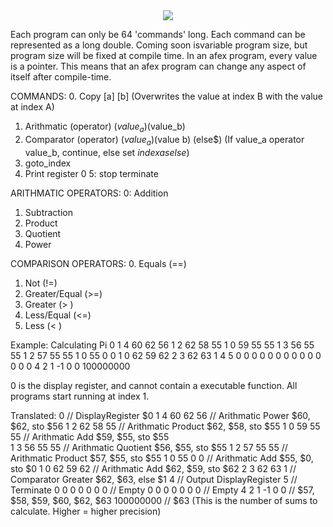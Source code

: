 <div style="text-align:center"><img src='river/river.jpg'></div>


Each program can only be 64 'commands' long. Each command can be represented as a long double. Coming soon isvariable program size, but program size will be fixed at compile time.
In an afex program, every value is a pointer. This means that an afex program can change any aspect of itself after compile-time.

COMMANDS: 
0. Copy [a] [b] (Overwrites the value at index B with the value at index A)
1. Arithmatic (operator) ($value_a) ($value_b)
2. Comparator (operator) ($value_a) ($value b) (else$)
    (If value_a operator value_b, continue, else set $index as else$)
3. goto_index  
4. Print register 0
5: stop terminate

ARITHMATIC OPERATORS:
0: Addition
1. Subtraction
2. Product 
3. Quotient
4. Power

COMPARISON OPERATORS:
0. Equals         (==)
1. Not            (!=)
2. Greater/Equal  (>=)
3. Greater        (> )
4. Less/Equal     (<=)
5. Less           (< )

Example: Calculating Pi
0 1 4 60 62 56 1 2 62 58 55 1 0 59 55 55 1 3 56 55 55 1 2 57 55 55 1 0 55 0 0 1 0 62 59 62 2 3 62 63 1 4 5 0 0 0 0 0 0 0 0 0 0 0 0 0 0 4 2 1 -1 0 0 100000000 

0 is the display register, and cannot contain a executable function. All programs start running at index 1. 

Translated: 
0               // DisplayRegister      $0
1 4 60 62 56    // Arithmatic Power     $60, $62, sto $56
1 2 62 58 55    // Arithmatic Product   $62, $58, sto $55
1 0 59 55 55    // Arithmatic Add       $59, $55, sto $55  
1 3 56 55 55    // Arithmatic Quotient  $56, $55, sto $55
1 2 57 55 55    // Arithmatic Product   $57, $55, sto $55
1 0 55 0 0      // Arithmatic Add       $55, $0,  sto $0
1 0 62 59 62    // Arithmatic Add       $62, $59, sto $62
2 3 62 63 1     // Comparator Greater   $62, $63, else $1
4               // Output DisplayRegister
5               // Terminate
0 0 0 0 0 0 0   // Empty
0 0 0 0 0 0 0   // Empty
4 2 1 -1 0 0    // $57, $58, $59, $60, $62, $63
100000000       // $63 (This is the number of sums to calculate. Higher = higher precision)
